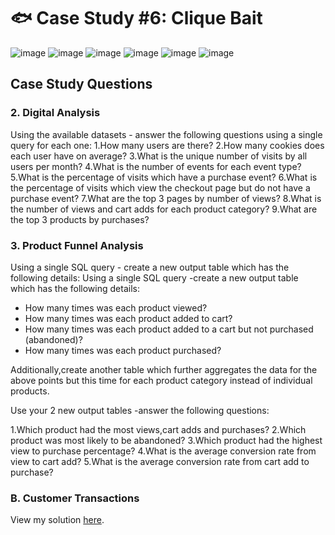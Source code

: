 # 🐟 Case Study #6: Clique Bait

![image](https://github.com/cyangg/cyangg-8-Week-SQL-Challenge/assets/93499674/05ff8ea6-5934-4d5d-8122-21cd64d82db9)
![image](https://github.com/cyangg/cyangg-8-Week-SQL-Challenge/assets/93499674/bc8b63a3-0bda-466b-9b89-7d9c945c6dc9)
![image](https://github.com/cyangg/cyangg-8-Week-SQL-Challenge/assets/93499674/7dabc032-5931-4cb9-9c09-73f59f782622)
![image](https://github.com/cyangg/cyangg-8-Week-SQL-Challenge/assets/93499674/1efee31b-81e5-4d7d-b8b5-6a92e1ff49a8)
![image](https://github.com/cyangg/cyangg-8-Week-SQL-Challenge/assets/93499674/b613f1d4-e5af-467c-a0fe-da26cbf11803)
![image](https://github.com/cyangg/cyangg-8-Week-SQL-Challenge/assets/93499674/ede34f8e-5341-40f7-9ee1-4f6a35847b06)


## Case Study Questions
### 2. Digital Analysis
Using the available datasets - answer the following questions using a single query for each one:
1.How many users are there?
2.How many cookies does each user have on average?
3.What is the unique number of visits by all users per month?
4.What is the number of events for each event type?
5.What is the percentage of visits which have a purchase event?
6.What is the percentage of visits which view the checkout page but do not have a
purchase event?
7.What are the top 3 pages by number of views?
8.What is the number of views and cart adds for each product category?
9.What are the top 3 products by purchases?

### 3. Product Funnel Analysis
Using a single SQL query - create a new output table which has the following details:
Using a single SQL query -create a new output table which has the following details:
- How many times was each product viewed?
- How many times was each product added to cart?
- How many times was each product added to a cart but not purchased (abandoned)?
- How many times was each product purchased?

Additionally,create another table which further aggregates the data for the above points
but this time for each product category instead of individual products.

Use your 2 new output tables -answer the following questions:

1.Which product had the most views,cart adds and purchases?
2.Which product was most likely to be abandoned?
3.Which product had the highest view to purchase percentage?
4.What is the average conversion rate from view to cart add?
5.What is the average conversion rate from cart add to purchase?

### B. Customer Transactions

View my solution [here]().
  

